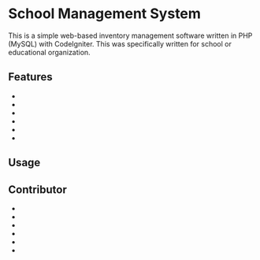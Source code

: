 School Management System
====================

This is a simple web-based inventory management software written in PHP (MySQL) with CodeIgniter. This was specifically written for school or educational organization. 

Features
-------
- 
- 
- 
- 
-  
- 

Usage
-----



Contributor
-----

- 
- 
- 
- 
-  
- 
